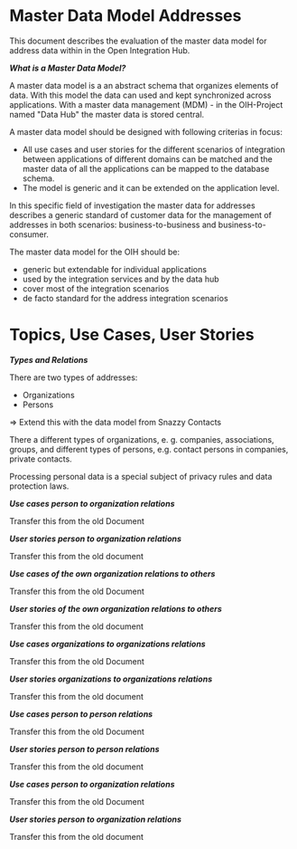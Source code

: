 # Master Data Model Addresses

This document describes the evaluation of the master data model for address data
within in the Open Integration Hub.

***What is a Master Data Model?***

A master data model is a an abstract schema that organizes elements of data.
With this model the data can used and kept synchronized across applications.
With a master data management (MDM) - in the OIH-Project named
"Data Hub" the master data is stored central.

A master data model should be designed with following criterias in focus:
- All use cases and user stories for the different scenarios of integration
between applications of different domains can be matched and the master data of
all the applications can be mapped to the database schema.
- The model is generic and it can be extended on the application level.

In this specific field of investigation the master data for addresses describes
a generic standard of customer data for the management of addresses in both
scenarios: business-to-business and business-to-consumer.

The master data model for the OIH should be:
- generic but extendable for individual applications
- used by the integration services and by the data hub
- cover most of the integration scenarios
- de facto standard for the address integration scenarios

# Topics, Use Cases, User Stories

***Types and Relations***

There are two types of addresses:
- Organizations
- Persons

=> Extend this with the data model from Snazzy Contacts

There a different types of organizations, e. g. companies, associations, groups,
and different types of persons, e.g. contact persons in companies,
private contacts.

Processing personal data is a special subject of privacy rules and data
protection laws.

***Use cases person to organization relations***

Transfer this from the old Document

***User stories person to organization relations***

Transfer this from the old document

***Use cases of the own organization relations to others***

Transfer this from the old Document

***User stories of the own organization relations to others***

Transfer this from the old document

***Use cases organizations to organizations relations***

Transfer this from the old Document

***User stories organizations to organizations relations***

Transfer this from the old document

***Use cases person to person relations***

Transfer this from the old Document

***User stories person to person relations***

Transfer this from the old document

***Use cases person to organization relations***

Transfer this from the old Document

***User stories person to organization relations***

Transfer this from the old document
